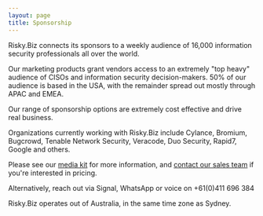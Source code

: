 ```yaml
---
layout: page
title: Sponsorship
---
```

Risky.Biz connects its sponsors to a weekly audience of 16,000 information security professionals all over the world.

Our marketing products grant vendors access to an extremely "top heavy" audience of CISOs and information security decision-makers. 50% of our audience is based in the USA, with the remainder spread out mostly through APAC and EMEA.

Our range of sponsorship options are extremely cost effective and drive real business.

Organizations currently working with Risky.Biz include Cylance, Bromium, Bugcrowd, Tenable Network Security, Veracode, Duo Security, Rapid7, Google and others.

Please see our <a href='https://media3.risky.biz/RiskyBusiness-MediaKit.pdf' target='new'>media kit</a> for more information, and <a href="mailto:sales@risky.biz?Subject=Sponsorship%20enquiry">contact our sales team</a> if you're interested in pricing.

Alternatively, reach out via Signal, WhatsApp or voice on +61(0)411 696 384

Risky.Biz operates out of Australia, in the same time zone as Sydney.